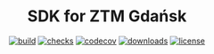 <div align="center">
<h1>SDK for ZTM Gdańsk</h1>

[![build](https://img.shields.io/github/workflow/status/pakut2/ztm-sdk/CI)]()
[![checks](https://img.shields.io/github/checks-status/pakut2/ztm-sdk/main)]()
[![codecov](https://codecov.io/gh/pakut2/ztm-sdk/branch/main/graph/badge.svg?token=LB087ONKKA)](https://codecov.io/gh/pakut2/ztm-sdk)
[![downloads](https://img.shields.io/npm/dw/ztm)](https://www.npmjs.com/package/ztm)
[![license](https://img.shields.io/github/license/pakut2/ztm-sdk)](https://github.com/pakut2/ztm-sdk/blob/main/LICENSE.md)

</div>
